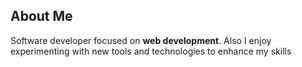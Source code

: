 ## About Me

Software developer focused on **web development**. Also I enjoy experimenting with new tools and technologies to enhance my skills
